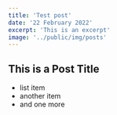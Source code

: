 ```yaml
---
title: 'Test post'
date: '22 February 2022'
excerpt: 'This is an excerpt'
image: '../public/img/posts'
---
```


## This is a Post Title

* list item
* another item
* and one more